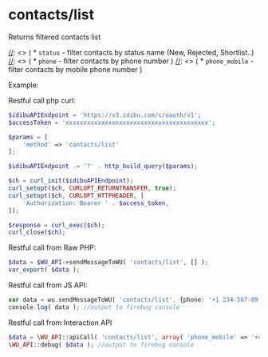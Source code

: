 contacts/list
===

Returns filtered contacts list

[//]: <> (Available filters:) 

[//]: <> ( * `status` - filter contacts by status name (New, Rejected, Shortlist..)
[//]: <> ( * `phone` - filter contacts by phone number )
[//]: <> ( * `phone_mobile` - filter contacts by mobile phone number )

Example:

Restful call php curl:

```php
$idibuAPIEndpoint = 'https://v3.idibu.com/c/oauth/v1';
$accessToken = 'xxxxxxxxxxxxxxxxxxxxxxxxxxxxxxxxxxxxxxxx';

$params = [
	'method' => 'contacts/list'
];

$idibuAPIEndpoint .= '?' . http_build_query($params);

$ch = curl_init($idibuAPIEndpoint);
curl_setopt($ch, CURLOPT_RETURNTRANSFER, true);
curl_setopt($ch, CURLOPT_HTTPHEADER, [
	'Authorization: Bearer ' . $access_token,
]);

$response = curl_exec($ch);
curl_close($ch);

```

Restful call from Raw PHP:
```php
$data = $WU_API->sendMessageToWU( 'contacts/list', [] );
var_export( $data );
```

Restful call from JS API:
```php
var data = wu.sendMessageToWU( 'contacts/list'. {phone: '+1 234-567-89'} );
console.log( data ); //output to firebug console
```

Restful call from Interaction API
```php
$data = \WU_API::apiCall( 'contacts/list', array( 'phone_mobile' => '+44 55 66 77 88' ) );
\WU_API::debug( $data ); //output to firebug console
```
